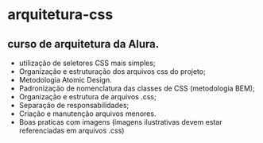# arquitetura-css
## curso de arquitetura da Alura. 

* utilização  de  seletores CSS mais simples;
* Organização e estruturação dos arquivos css do projeto;
* Metodologia Atomic Design.
* Padronização de nomenclatura das classes de CSS (metodologia BEM);
* Organização e estrutura de arquivos .css;
* Separação de responsabilidades;
* Criação e manutenção arquivos menores.
* Boas praticas com imagens (imagens ilustrativas devem estar referenciadas em arquivos .css)

